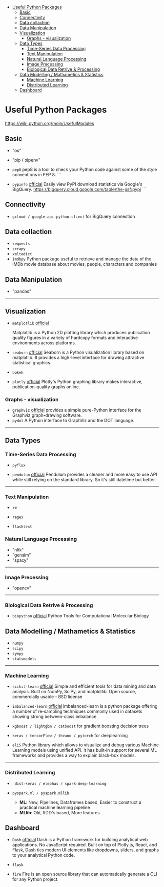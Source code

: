 <!-- TOC START min:1 max:3 link:true update:true -->
- [Useful Python Packages](#useful-python-packages)
  - [Basic](#basic)
  - [Connectivity](#connectivity)
  - [Data collaction](#data-collaction)
  - [Data Manipulation](#data-manipulation)
  - [Visualization](#visualization)
    - [Graphs - visualization](#graphs---visualization)
  - [Data Types](#data-types)
    - [Time-Series Data Processing](#time-series-data-processing)
    - [Text Manipulation](#text-manipulation)
    - [Natural Language Processing](#natural-language-processing)
    - [Image Precessing](#image-precessing)
    - [Biological Data Retrive & Processing](#biological-data-retrive--processing)
  - [Data Modelling / Mathametics & Statistics](#data-modelling--mathametics--statistics)
    - [Machine Learning](#machine-learning)
    - [Distributed Learning](#distributed-learning)
  - [Dashboard](#dashboard)

<!-- TOC END -->



# Useful Python Packages
https://wiki.python.org/moin/UsefulModules

## Basic

*  "os"
<!--``` ```-->

* "pip / pipenv"
<!--``` ```-->

* ```pep8```
	pep8 is a tool to check your Python code against some of the style conventions in PEP 8. ```

* ```pypinfo``` [official](https://github.com/ofek/pypinfo)
	Easily view PyPI download statistics via Google's BigQuery. https://bigquery.cloud.google.com/table/the-psf:pypi ```

## Connectivity

* ```gcloud / google-api-python-client```
	for BigQuery connection

## Data collaction
* ```requests```
* ```scrapy```
* ```xmltodict```
* ```imdbpy```
  Python package useful to retrieve and manage the data of the IMDb movie database about movies, people, characters and companies

## Data Manipulation

* "pandas"

---



## Visualization

* ```matplotlib``` [official](https://matplotlib.org/)

	Matplotlib is a Python 2D plotting library which produces publication quality figures in a variety of hardcopy formats and interactive environments across platforms.  


* ```seaborn``` [official](https://seaborn.pydata.org/)
	Seaborn is a Python visualization library based on matplotlib. It provides a high-level interface for drawing attractive statistical graphics.

* ```bokeh```


* ```plotly``` [official](https://plot.ly/python/)
 	Plotly's Python graphing library makes interactive, publication-quality graphs online.

### Graphs - visualization

* ```graphviz``` [official](https://graphviz.readthedocs.io/en/stable/manual.html)
	provides a simple pure-Python interface for the Graphviz graph-drawing software.
* ```pydot``` []()
	A Python interface to GraphViz and the DOT language.

---

## Data Types

### Time-Series Data Processing
* ```pyflux```

* ```pendulum``` [official](https://github.com/sdispater/pendulum)
 	Pendulum provides a cleaner and more easy to use API while still relying on the standard library. So it's still datetime but better.

---

### Text Manipulation
* ```re```

* ```regex```


* ```flashtext```



### Natural Language Processing

* "nltk"
* "gensim"
* "spacy"

---

### Image Precessing
* "opencv"

---

### Biological Data Retrive & Processing
* ```biopython``` [official](https://biopython.org/)
 	Python Tools for Computational Molecular Biology

## Data Modelling / Mathametics & Statistics

* ```numpy```
* ```scipy```
* ```sympy```
* ```statsmodels```

---

### Machine Learning
* ```scikit-learn``` [official](http://scikit-learn.org/stable/)
	Simple and efficient tools for data mining and data analysis. Built on NumPy, SciPy, and matplotlib. Open source, commercially usable - BSD license

* ```imbalanced-learn``` [official](http://imbalanced-learn.org/)
	imbalanced-learn is a python package offering a number of re-sampling techniques commonly used in datasets showing strong between-class imbalance.

* ```xgboost / lightgbm / catboost```
 	for gradient boosting decision trees

* ```keras / tensorFlow / theano / pytorch```
	for deeplearning

* ```eli5``` []()
	Python library which allows to visualize and debug various Machine Learning models using unified API. It has built-in support for several ML frameworks and provides a way to explain black-box models.

---

### Distributed Learning

* ``` dist-keras / elephas / spark-deep-learning```

* ```pyspark.ml / pyspark.mllib```
  * **ML**:	New, Pipelines, Dataframes based, Easier to construct a practical machine learning pipeline
  * **MLlib**:	Old, RDD's based, More features

## Dashboard
* ```Dash``` [official](https://plot.ly/products/dash/)
 	Dash is a Python framework for building analytical web applications. No JavaScript required. Built on top of Plotly.js, React, and Flask, Dash ties modern UI elements like dropdowns, sliders, and graphs to your analytical Python code.

* ```flask```

* ```fire```
	Fire is an open source library that can automatically generate a CLI for any Python project.
